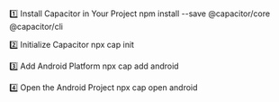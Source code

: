 1️⃣ Install Capacitor in Your Project
npm install --save @capacitor/core @capacitor/cli

2️⃣ Initialize Capacitor
npx cap init

3️⃣ Add Android Platform
npx cap add android

4️⃣ Open the Android Project
npx cap open android
